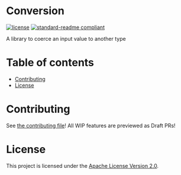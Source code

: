 # Conversion

[![license](https://img.shields.io/github/license/AeroService/Conversion?style=for-the-badge&color=b2204c)](../LICENSE)
[![standard-readme compliant](https://img.shields.io/badge/readme%20style-standard-brightgreen.svg?style=for-the-badge)](https://github.com/RichardLitt/standard-readme)

A library to coerce an input value to another type

# Table of contents

- [Contributing](#contributing)
- [License](#license)

# Contributing

See [the contributing file](https://github.com/AeroService/.github/blob/main/CONTRIBUTING.md)!
All WIP features are previewed as Draft PRs!

# License

This project is licensed under the [Apache License Version 2.0](../LICENSE).
